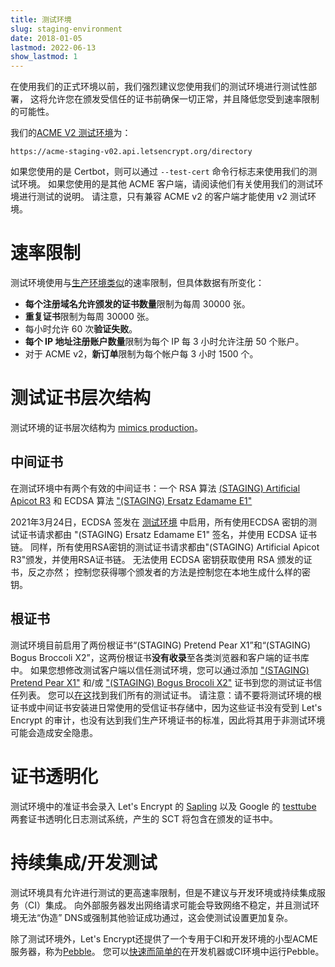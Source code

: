```yaml
---
title: 测试环境
slug: staging-environment
date: 2018-01-05
lastmod: 2022-06-13
show_lastmod: 1
---
```



在使用我们的正式环境以前，我们强烈建议您使用我们的测试环境进行测试性部署， 这将允许您在颁发受信任的证书前确保一切正常，并且降低您受到速率限制的可能性。

我们的[ACME V2 测试环境](https://community.letsencrypt.org/t/staging-endpoint-for-acme-v2/49605)为：

`https://acme-staging-v02.api.letsencrypt.org/directory`

如果您使用的是 Certbot，则可以通过 `--test-cert` 命令行标志来使用我们的测试环境。 如果您使用的是其他 ACME 客户端，请阅读他们有关使用我们的测试环境进行测试的说明。 请注意，只有兼容 ACME v2 的客户端才能使用 v2 测试环境。

# 速率限制

测试环境使用与[生产环境类似](/docs/rate-limits)的速率限制，但具体数据有所变化：

* **每个注册域名允许颁发的证书数量**限制为每周 30000 张。
* **重复证书**限制为每周 30000 张。
* 每小时允许 60 次**验证失败**。
* **每个 IP 地址注册账户数量**限制为每个 IP 每 3 小时允许注册 50 个账户。
* 对于 ACME v2，**新订单**限制为每个帐户每 3 小时 1500 个。

# 测试证书层次结构

测试环境的证书层次结构为 [mimics production](/certificates)。

## 中间证书

在测试环境中有两个有效的中间证书：一个 RSA 算法 [(STAGING) Artificial Apicot R3](/certs/staging/letsencrypt-stg-int-r3.pem) 和 ECDSA 算法 ["(STAGING) Ersatz Edamame E1"](/certs/staging/letsencrypt-stg-int-e1.pem)

2021年3月24日，ECDSA 签发在 [测试环境](https://community.letsencrypt.org/t/ecdsa-issuance-available-in-staging-march-24/147839) 中启用，所有使用ECDSA 密钥的测试证书请求都由 "(STAGING) Ersatz Edamame E1" 签名，并使用 ECDSA 证书链。 同样，所有使用RSA密钥的测试证书请求都由"(STAGING) Artificial Apicot R3"颁发，并使用RSA证书链。 无法使用 ECDSA 密钥获取使用 RSA 颁发的证书，反之亦然； 控制您获得哪个颁发者的方法是控制您在本地生成什么样的密钥。

## 根证书

测试环境目前启用了两份根证书“(STAGING) Pretend Pear X1”和“(STAGING) Bogus Broccoli X2”，这两份根证书**没有收录**至各类浏览器和客户端的证书库中。 如果您想修改测试客户端以信任测试环境，您可以通过添加 ["(STAGING) Pretend Pear X1"](/certs/staging/letsencrypt-stg-root-x1.pem) 和/或 ["(STAGING) Bogus Brocoli X2"](/certs/staging/letsencrypt-stg-root-x2.pem) 证书到您的测试证书信任列表。 您可以[在这](https://github.com/letsencrypt/website/tree/master/static/certs/staging)找到我们所有的测试证书。  请注意：请不要将测试环境的根证书或中间证书安装进日常使用的受信证书存储中，因为这些证书没有受到 Let's Encrypt 的审计，也没有达到我们生产环境证书的标准，因此将其用于非测试环境可能会造成安全隐患。

# 证书透明化

测试环境中的准证书会录入 Let's Encrypt 的 [Sapling](/docs/ct-logs) 以及 Google 的 [testtube](http://www.certificate-transparency.org/known-logs#TOC-Test-Logs) 两套证书透明化日志测试系统，产生的 SCT 将包含在颁发的证书中。

# 持续集成/开发测试

测试环境具有允许进行测试的更高速率限制，但是不建议与开发环境或持续集成服务（CI）集成。  向外部服务器发出网络请求可能会导致网络不稳定，并且测试环境无法“伪造” DNS或强制其他验证成功通过，这会使测试设置更加复杂。

除了测试环境外，Let's Encrypt还提供了一个专用于CI和开发环境的小型ACME服务器，称为[Pebble](https://github.com/letsencrypt/pebble)。  您可以[快速而简单的](https://github.com/letsencrypt/pebble#docker)在开发机器或CI环境中运行Pebble。
